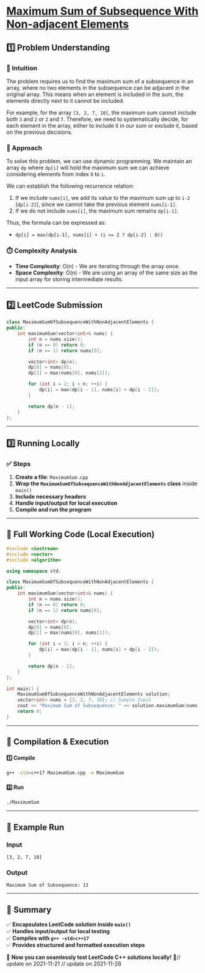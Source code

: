 # **[Maximum Sum of Subsequence With Non-adjacent Elements](https://leetcode.com/problems/maximum-sum-of-subsequence-with-non-adjacent-elements/description/)**  

## **1️⃣ Problem Understanding**  
### **📌 Intuition**  
The problem requires us to find the maximum sum of a subsequence in an array, where no two elements in the subsequence can be adjacent in the original array. This means when an element is included in the sum, the elements directly next to it cannot be included. 

For example, for the array `[3, 2, 7, 10]`, the maximum sum cannot include both `3` and `2` or `2` and `7`. Therefore, we need to systematically decide, for each element in the array, either to include it in our sum or exclude it, based on the previous decisions.

### **🚀 Approach**  
To solve this problem, we can use dynamic programming. We maintain an array `dp` where `dp[i]` will hold the maximum sum we can achieve considering elements from index `0` to `i`.

We can establish the following recurrence relation:

1. If we include `nums[i]`, we add its value to the maximum sum up to `i-2` (`dp[i-2]`), since we cannot take the previous element `nums[i-1]`.
2. If we do not include `nums[i]`, the maximum sum remains `dp[i-1]`.

Thus, the formula can be expressed as:
- `dp[i] = max(dp[i-1], nums[i] + (i >= 2 ? dp[i-2] : 0))`

### **⏱️ Complexity Analysis**  
- **Time Complexity**: O(n) - We are iterating through the array once.  
- **Space Complexity**: O(n) - We are using an array of the same size as the input array for storing intermediate results.  

---  

## **2️⃣ LeetCode Submission**  
```cpp
class MaximumSumOfSubsequenceWithNonAdjacentElements {
public:
    int maximumSum(vector<int>& nums) {
        int n = nums.size();
        if (n == 0) return 0;
        if (n == 1) return nums[0];

        vector<int> dp(n);
        dp[0] = nums[0];
        dp[1] = max(nums[0], nums[1]);

        for (int i = 2; i < n; ++i) {
            dp[i] = max(dp[i - 1], nums[i] + dp[i - 2]);
        }

        return dp[n - 1];
    }
};
```  

---  

## **3️⃣ Running Locally**  
### **✅ Steps**  
1. **Create a file**: `MaximumSum.cpp`  
2. **Wrap the `MaximumSumOfSubsequenceWithNonAdjacentElements` class** inside `main()`  
3. **Include necessary headers**  
4. **Handle input/output for local execution**  
5. **Compile and run the program**  

---  

## **📝 Full Working Code (Local Execution)**  
```cpp
#include <iostream>
#include <vector>
#include <algorithm>

using namespace std;

class MaximumSumOfSubsequenceWithNonAdjacentElements {
public:
    int maximumSum(vector<int>& nums) {
        int n = nums.size();
        if (n == 0) return 0;
        if (n == 1) return nums[0];

        vector<int> dp(n);
        dp[0] = nums[0];
        dp[1] = max(nums[0], nums[1]);

        for (int i = 2; i < n; ++i) {
            dp[i] = max(dp[i - 1], nums[i] + dp[i - 2]);
        }

        return dp[n - 1];
    }
};

int main() {
    MaximumSumOfSubsequenceWithNonAdjacentElements solution;
    vector<int> nums = {3, 2, 7, 10}; // Sample Input
    cout << "Maximum Sum of Subsequence: " << solution.maximumSum(nums) << endl; // Expected Output: 13
    return 0;
}
```  

---  

## **🔧 Compilation & Execution**  
#### **1️⃣ Compile**  
```bash
g++ -std=c++17 MaximumSum.cpp -o MaximumSum
```  

#### **2️⃣ Run**  
```bash
./MaximumSum
```  

---  

## **🎯 Example Run**  
### **Input**  
```
[3, 2, 7, 10]
```  
### **Output**  
```
Maximum Sum of Subsequence: 13
```  

---  

## **📌 Summary**  
✅ **Encapsulates LeetCode solution inside `main()`**  
✅ **Handles input/output for local testing**  
✅ **Compiles with `g++ -std=c++17`**  
✅ **Provides structured and formatted execution steps**  

🚀 **Now you can seamlessly test LeetCode C++ solutions locally!** 🚀// update on 2021-11-21
// update on 2021-11-28
